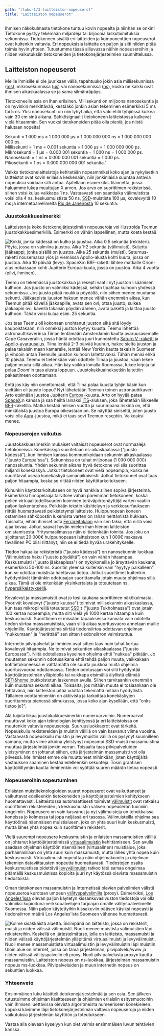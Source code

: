 ```yaml
---
path: "/luku-1/3-laitteiston-nopeuserot"
title: "Laitteiston nopeuserot"
---
```


<div>
<lead>Ihmisen näkökulmasta tietokone tuntuu kovin nopealta ja niinhän se onkin! Tietokone pystyy tekemään miljardeja tai biljoonia laskutoimituksia sekunnissa. Tietokoneen sisällä eri laitteiden ja komponenttien nopeuserot ovat kuitenkin valtavia. Eri nopeuksisia laitteita on paljon ja silti niiden pitää toimia hyvin yhteen. Tutustumme tässä aliluvussa näihin nopeuseroihin ja niiden vaikutuksiin tietokoneiden ja tietokonejärjestelmien suunnittelussa.</lead>
</div>

## Laitteiston nopeuserot
Meille ihmisille ei ole juurikaan väliä, tapahtuuko jokin asia millisekunnissa ([ms](https://fi.wiktionary.org/wiki/millisekunti)), mikrosekunnissa ([µs](https://fi.wiktionary.org/wiki/mikrosekunti)) vai nanosekunnissa ([ns](https://fi.wiktionary.org/wiki/nanosekunti)), koska ne kaikki ovat ihmisen aikaskaalassa se ja sama silmänräpäys.

Tietokoneelle asia on ihan erilainen. Millisekunti on miljoona nanosekuntia ja on hyvinkin merkittävää, kestääkö jonkin asian tekeminen esimerkiksi 5 ms tai 5 ns. Yksi nanosekunti on niin lyhyt aika, että valo ehtii tyhjiössä kulkea vain 30 cm sinä aikana. Sähkösignaalit tietokoneen laitteistossa kulkevat vielä hitaammin. Sen vuoksi tietokoneiden pitää olla pieniä, jos niistä halutaan nopeita!


<!-- Note: millisekunti, jne -->

<text-box variant="example" name="Milli-, mikro-, nano- ja pikosekunti">

Sekunti = 1 000 ms = 1 000 000 µs = 1 000 000 000 ns = 1 000 000 000 000 ps.
<br>
Millisekunti = 1 ms = 0.001 sekuntia = 1 000 µs = 1 000 000 000 ps.
<br>
Mikrosekunti = 1 µs = 0.000 001 sekuntia = 1 000 ns = 1 000 000 ps.
<br>
Nanosekunti = 1 ns = 0.000 000 001 sekuntia = 1 000 ps.
<br>
Pikosekunti = 1 ps = 0.000 000 000 001 sekuntia."

</text-box>

Vaikka tietokonelaitteistoja kehitetään nopeammiksi koko ajan ja nykyisetkin laitteistot ovat kovin erilaisia keskenään, niin jonkinlaisia suuntaa antavia nopeuksia voidaan silti antaa. Ajatellaan esimerkiksi tilannetta, jossa haluamme lukea muuttujan X arvon. Jos arvo on suorittimen rekisterissä, siihen voisi kulua vaikkapa 1 ns. Vastaavasti sen saantiaika välimuistista voisi olla 4 ns, keskusmuistista 50 ns, [SSD](https://fi.wikipedia.org/wiki/SSD)-muistista 100 µs, kovalevyltä 10 ms ja internetpalvelimelta [Rio de Janeirosta](https://fi.wikipedia.org/wiki/Rio_de_Janeiro) 10 sekuntia.

### Juustokakkuesimerkki
Laitteiston ja koko tietokonejärjestelmän nopeuseroja voi illustroida Teemun juustokakkuesimerkillä. Esimerkki on vähän lapsellinen, mutta koeta kestää.

<!-- juustokakku kuva ch-1-3-juustokakku -->

![Kokki, jonka kädessä on kulho ja juustoa. Aika 0.5 sekuntia (rekisteri). Pöytä, jossa on valmiina juustoa. Aika 1-2 sekuntia (välimuisti). Suljettu jääkaappi, jonka sisällä on juustoa. Aika 25 sekuntia (muisti). Saturnus-raketti nousemassa ylös ja viemässä Apollo-alusta kohti kuuta, jossa on juustoa. Aika 10 päivää (levy). SpaceX:n BRF-raketti lähtee matkalle Orion-alus nokassaan kohti Jupiterin Europa-kuuta, jossa on juustoa. Aika 4 vuotta (pilvi, ihminen).](./ch-1-3-juustokakku.svg)
<div>
<illustrations motive="ch-1-3-juustokakku" totalheight="100%"></illustrations>
</div>

Teemu on tekemässä juustokakkua ja resepti vaatii nyt juuston lisäämisen kulhoon. Jos juusto on valmiiksi kädessä, sehän tipahtaa kulhoon yhdessä sekunnissa. Jos juusto pitää noukkia pöydältä, niin siihen menee muutama sekunti. Jääkaapista juuston hakuun menee vähän enemmän aikaa, kun Teemun pitää kävellä jääkaapille, avata sen ovi, ottaa juusto, sulkea jääkaapin ovi, kävellä takaisin pöydän ääreen, avata paketti ja laittaa juusto kulhoon. Tähän voisi kulua esim. 25 sekuntia.

Jos taas Teemu oli kokonaan unohtanut juuston eikä sitä löydy kaupoistakaan, niin onneksi juustoa löytyy kuusta. Teemu lähettää astronauttikaverinsa Tiinan lentämään Amsterdamin kautta avaruusasemalle Cape Canaveraliin, jossa häntä odottaa juuri kunnostettu [Saturn V -raketti](https://fi.wikipedia.org/wiki/Saturn_V) ja [Apollo-avaruusalus](https://fi.wikipedia.org/wiki/Apollo-komento-_ja_huoltomoduuli). Tiina lentää 2-3 päivää kuuhun, hakee sieltä juuston ja palaa takaisin maan kamaralle, lentää New Yorkin kautta takaisin Suomeen ja vihdoin antaa Teemulle juuston kulhoon laitettavaksi. Tähän menisi ehkä 10 päivää. Teemu ei tietenkään vain odottele Tiinaa ja juustoa, vaan tekee paljon muuta sillä aikaa. Hän käy vaikka lomalla Roomassa, lukee kirjoja tai pelaa [_Doom_](https://fi.wikipedia.org/wiki/Doom)'in taas alusta loppuun. Juustokakkuaineksetkin laitettiin pakastimeen odottamaan.

Entä jos käy niin onnettomasti, että Tiina palaa kuusta tyhjin käsin kun sieltäkin oli juusto loppu? Nyt lähetetään Teemun toinen astronauttikaveri Arto etsimään juustoa Jupiterin [Europa](https://fi.wikipedia.org/wiki/Europa_(kuu))-kuusta. Arto on hyvää pataa [SpaceX](https://www.spacex.com/):n kanssa ja saa heiltä lainaksi [ITS](https://en.wikipedia.org/wiki/Interplanetary_Transport_System)-aluksen, joka lähetetään liikkeelle [BFR](https://en.wikipedia.org/wiki/BFR_(rocket))-raketilla. Matka kestää nelisen vuotta ja suurimpana riskinä on, että minkälaista juustoa Europa oikeastaan on. Se näyttää siniseltä, joten juusto voisi olla [Aura](https://fi.wikipedia.org/wiki/Aura_(juusto))-juustoa, mikä ei taas sovi Teemun reseptiin. Vaikeaksi menee.

### Nopeuserojen vaikutus
Juustokakkuesimerkin mukaiset valtaisat nopeuserot ovat normaaleja tietokoneissa. Konekäskyjä suoritetaan ns-aikaskaalassa ("juusto kädessä"), kun ihmisen kanssa kommunikoidaan sekunnin aikaskaalassa ("juusto Europa'ssa"). Sekunnissa on tuhat miljoonaa (1&nbsp;000&nbsp;000&nbsp;000) nanosekuntia. Yhden sekunnin aikana hyvä tietokone voi siis suorittaa miljardi konekäskyä. Jotkut tietokoneet ovat vielä nopeampia, koska ne suorittavat useaa konekäskyä samanaikaisesti. Jotkut tietokoneet ovat taas paljon hitaampia, koska se riittää niiden käyttötarkoitukseen.

Kuhunkin käyttötarkoitukseen on hyvä hankkia siihen sopiva järjestelmä. Esimerkiksi himopelaaja tarvitsee vähän paremman tietokoneen, koska pelien virtuaalitodellisuuden luominen teräväpiirtonäyttöjä varten vaatiin paljon laskentatehoa. Pelkkään tekstin käsittelyyn ja verkkosurfaukseen riittää huomattavasti pelkistetympi laitteisto. Huippunopean koneen ostaminen sähköpostin lukemista varten on rahan heittämistä hukkaan. Toisaalta, eihän ihmiset osta [Ferrareitakaan](https://fi.wikipedia.org/wiki/Ferrari) vain sen takia, että niillä voisi ajaa kovaa. Jotkut saavat hyvän mielen ihan hienon laitteiston omistamisesta. Yritysmaailmassa näin ei tietenkään toimita. Jos joku on sijoittanut 20 000€ huippunopeaan laitteistoon kun 1 000€ maksava tavallinen PC olisi riittänyt, niin se ei tiedä hyvää urakehitykselle.

Tiedon hakuaika rekisteristä ("juusto kädessä") on nanosekunnin luokkaa. Välimuistista haku ("juusto pöydältä") on vain vähän hitaampaa. Keskusmuisti ("juusto jääkaapissa") on nykykoneilla jo ärsyttävän kaukana, esimerkiksi 50-100 ns. Suoritin yleensä kuitenkin vain "hyytyy paikalleen", kun se odottaa muistista haettavaa tietoa. Jotkut suorittimet kuitenkin hyödyntävät tämänkin odotusajan suorittamalla jotain muuta ohjelmaa sillä aikaa. Tämä ei ole mitenkään yksinkertaista ja toteutetaan ns. [hypersäikeistyksellä](https://fi.wikipedia.org/wiki/Hypers%C3%A4ikeistys).

Kovalevyt ja massamuistit ovat jo tosi kaukana suorittimen näkökulmasta. Pyörivät kovalevyt ("juusto kuussa") toimivat millisekunnin aikaskaalassa, kun taas mikropiireillä toteutetut [SSD](https://fi.wikipedia.org/wiki/SSD):t ("juusto Tukholmassa") ovat jotain 100 kertaa nopeampia, mutta silti vielä yli 1000 kertaa hitaampia kuin keskusmuisti. Suorittimen ei missään tapauksessa kannata vain odotella tiedon siirtoa massamuistista, vaan sillä aikaa suoritusvuoro annetaan muille ohjelmille. Käyttöjärjestelmä siirtää tiedonsiirtoa odottavan ohjelman "nukkumaan" ja "herättää" sen sitten tiedonsiirron valmistuttua.

Internetin pilvipalvelut ja ihminen ovat sitten taas noin tuhat kertaa kovalevyä hitaampia. Ne toimivat sekuntien aikaskaalassa ("juusto Europassa"). Niitä odotellessa kyseinen ohjelma ehtii "nukkua" pitkään. Jo muutaman sekunnin odotusaikana ehtii tehdä paljon muuta, vaikkakaan kotitietokoneessa ei välttämättä ole suurta joukkoa muita ohjelmia suoritusvuoroa odottamassa. Tiedon odotusajan voi silti hyödyntää käyttöjärjestelmän ylläpidolla tai vaikkapa etsimällä älyllistä elämää [SETI\&home](https://fi.wikipedia.org/wiki/SETI@home) joukkoistetun laskennan avulla. Siihen tarvitaankin enemmän kuin muutama sekunti aikaa. Toisaalta, jos mitään muuta ei tosiaankaan ole tehtävänä, niin laitteiston pitää odottaa tekemättä mitään hyödyllistä. Tällainen odottaminenkin on aktiivista ja tarkoittaa konekäskyjen suorittamista pienessä silmukassa, jossa koko ajan kysellään, että "onks tietoo jo?".

Älä tuijota liikaa juustokakkuesimerkin numeroarvoihin. Numeroarvot muuttuvat koko ajan teknologian kehittyessä ja eri laitteistoissa on muutenkin valtavia nopeuseroja. Suuruusluokkaerot ovat tärkeitä. Nopeuskuilu rekistereiden ja muistin välillä on vain kasvanut viime vuosina. Vastaavasti nopeuskuilu muistin ja levymuistin välillä on pysynyt suunnilleen samana, mutta viime aikoina yleistynyt nopeampi SSD-muisti massamuistina muuttaa järjestelmää jonkin verran. Toisaalta taas pilvipalveluiden yleistyminen on johtanut siihen, että järjestelmän massamuisti voi olla pilvessä. Me ihmiset emme ole muuttuneet mihinkään, joten käyttäjältä vastauksen saaminen kestää edelleenkin sekunteja. Tosin graafisen käyttöliittymän kautta ihminenkin voi syöttää suuren määrän tietoa nopeasti.

### Nopeuseroihin sopeutuminen
Erilaisten muistiteknologioiden suuret nopeuserot ovat vaikuttaneet ja vaikuttavat edelleenkin tietokoneiden ja käyttöjärjestelmien kehitykseen huomattavasti. Laitteistossa automaattisesti toimivat [välimuistit](https://fi.wikipedia.org/wiki/V%C3%A4limuisti) ovat ratkaisu suorittimen rekistereiden ja keskusmuistin välisen nopeuseron tuomiiin ongelmiin. Nopeusero on vain kasvanut ja nyt välimuisteja on tehokkaissa koneissa jo kolmessa tai jopa neljässä eri tasossa. Välimuisteilla ohjelma saa käyttöönsä näennäisen muistialueen, joka on yhtä suuri kuin keskusmuisti, mutta lähes yhtä nopea kuin suorittimen rekisterit.

Vielä suurempi nopeusero keskusmuistin ja erilaisten massamuistien välillä on johtanut käyttöjärjestelmissä [virtuaalimuistin](https://fi.wikipedia.org/wiki/N%C3%A4enn%C3%A4ismuisti) kehittämiseen. Sen avulla saadaan ohjelman käyttöön näennäinen (virtuaalinen) muistialue, joka parhaimmillaan on yhtä suuri kuin massamuisti, mutta lähes yhtä nopea kuin keskusmuisti. Virtuaalimuisti nopeuttaa näin ohjelmakoodin ja ohjelman tekemien dataviittausten nopeutta huomattavasti. Tiedostojen osalta keskusmuistissa pidettävä [levyvälimuisti](https://fi.wikipedia.org/wiki/V%C3%A4limuisti) ratkoo tätä samaa ongelmaa pitämällä keskusmuistissa kopioita juuri nyt käytössä olevista massamuistin tiedostoista.

Oman tietokoneen massamuistin ja Internetissä olevien palvelimien välistä nopeuseroa kurotaan umpeen [välityspalvelimilla](https://fi.wikipedia.org/wiki/V%C3%A4lityspalvelin) (proxy). Esimerkiksi, [Los Angeles'issa](https://fi.wikipedia.org/wiki/Los_Angeles) olevan paljon käytetyn kissankuvasivuston tiedostoja voi olla valmiiksi kopioituna verkkopalvelujen tarjoajan omalle välityspalvelimelle Suomessa. Näin paljon käytettyihin kissakuviin pääsee käsiksi nopeasti ja tiedonsiirron määrä Los Angeles'ista Suomeen vähenee huomattavasti.

<!-- kuva: muistihierarkia ch-1-3-muistihierarkia-draft -->

![Kolme sisäkkäistä aluetta. Sisimpänä on laitteisto, jossa on rekisterit, muisti ja niiden välissä välimuistit. Nuoli menee muistista välimuistien läpi rekistereihin. Keskellä on järjestelmätaso, jolla on laitteisto, massamuisti ja niiden välissä käyttöjärjestelmän ylläpitämä virtuaalimuisti ja levyvälimuisti. Nuoli menee massamuistista virtuaalimuistin ja levyvälimuistin läpi muistiin. Uloin alue on internet, jossa on tämä järjestelmän, pilvipalvelu/www ja niiden välissä välityspalvelin eli proxy. Nuoli pilvipalvelusta proxyn kautta massamuistiin. Laitteiston nopeus on ns-luokkaa, järjestelmän massamuistin nopeus ms-luokkaa. Pilvipalveluiden ja muun internetin nopeus on sekuntien luokkaa.](./ch-1-3-muistihierarkia-draft.jpg)
<div>
<illustrations motive="ch-1-3-muistihierarkia-draft" frombottom="0" totalheight="70%"></illustrations>
</div>

<!-- quiz 1.3.1-11 Väitteet tietokoneen nopeudesta, etc -->

<div><quiznator id="5c50086b3972a914741025fc"></quiznator></div>
<div><quiznator id="5c500940fd9fd71425c622c7"></quiznator></div>
<div><quiznator id="5c500a1999236814c5bb830d"></quiznator></div>
<div><quiznator id="5c500ad3ddb6b814af321601"></quiznator></div>
<div><quiznator id="5c500b1b017ffc13eddc9798"></quiznator></div>
<div><quiznator id="5c500b8599236814c5bb8312"></quiznator></div>
<div><quiznator id="5c500c3414524713f95a09c0"></quiznator></div>
<div><quiznator id="5c500d0ec41ed4148d96ab79"></quiznator></div>
<div><quiznator id="5c500e15017ffc13eddc97a4"></quiznator></div>
<div><quiznator id="5c500eabddb6b814af32160d"></quiznator></div>
<div><quiznator id="5c500efe3972a91474102610"></quiznator></div>

<!-- Luvun 1 yhteenveto, mitä tuli opittua quiz 1.summary -->

### Yhteenveto
Ensimmäinen luku käsitteli tietokonejärjestelmää ja sen osia. Sen jälkeen tutustuimme ohjelman käsitteeseen ja ohjelmien erilaisiin esitysmuotoihin vain ihmisen luettavissa olevista algoritmeista numeeriseen konekieleen. Lopuksi kävimme läpi tietokonejärjestelmän valtavia nopeuseroja ja niiden vaikutuksia järjestelmän käyttöön ja toteutukseen.

Vastaa alla olevaan kyselyyn kun olet valmis ensimmäisen luvun tehtävien kanssa.
<div><quiznator id="5c544eec3972a91474103008"></quiznator></div>

